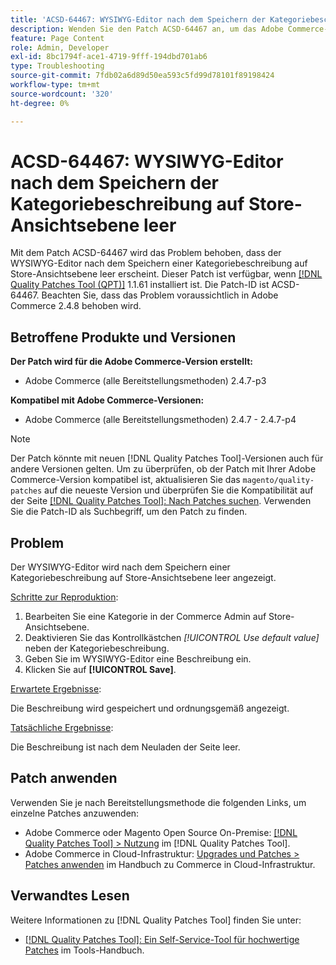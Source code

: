 ```yaml
---
title: 'ACSD-64467: WYSIWYG-Editor nach dem Speichern der Kategoriebeschreibung auf Store-Ansichtsebene leer'
description: Wenden Sie den Patch ACSD-64467 an, um das Adobe Commerce-Problem zu beheben, bei dem der WYSIWYG-Editor nach dem Speichern einer Kategoriebeschreibung auf Store-Ansichtsebene leer erscheint.
feature: Page Content
role: Admin, Developer
exl-id: 8bc1794f-ace1-4719-9fff-194dbd701ab6
type: Troubleshooting
source-git-commit: 7fdb02a6d89d50ea593c5fd99d78101f89198424
workflow-type: tm+mt
source-wordcount: '320'
ht-degree: 0%

---
```


# ACSD-64467: WYSIWYG-Editor nach dem Speichern der Kategoriebeschreibung auf Store-Ansichtsebene leer

Mit dem Patch ACSD-64467 wird das Problem behoben, dass der WYSIWYG-Editor nach dem Speichern einer Kategoriebeschreibung auf Store-Ansichtsebene leer erscheint. Dieser Patch ist verfügbar, wenn [[!DNL Quality Patches Tool (QPT)]](/help/tools/quality-patches-tool/quality-patches-tool-to-self-serve-quality-patches.md) 1.1.61 installiert ist. Die Patch-ID ist ACSD-64467. Beachten Sie, dass das Problem voraussichtlich in Adobe Commerce 2.4.8 behoben wird.

## Betroffene Produkte und Versionen

**Der Patch wird für die Adobe Commerce-Version erstellt:**

* Adobe Commerce (alle Bereitstellungsmethoden) 2.4.7-p3

**Kompatibel mit Adobe Commerce-Versionen:**

* Adobe Commerce (alle Bereitstellungsmethoden) 2.4.7 - 2.4.7-p4

>[!NOTE]
>
>Der Patch könnte mit neuen [!DNL Quality Patches Tool]-Versionen auch für andere Versionen gelten. Um zu überprüfen, ob der Patch mit Ihrer Adobe Commerce-Version kompatibel ist, aktualisieren Sie das `magento/quality-patches` auf die neueste Version und überprüfen Sie die Kompatibilität auf der Seite [[!DNL Quality Patches Tool]: Nach Patches suchen](https://experienceleague.adobe.com/tools/commerce-quality-patches/index.html?lang=de). Verwenden Sie die Patch-ID als Suchbegriff, um den Patch zu finden.

## Problem

Der WYSIWYG-Editor wird nach dem Speichern einer Kategoriebeschreibung auf Store-Ansichtsebene leer angezeigt.

<u>Schritte zur Reproduktion</u>:

1. Bearbeiten Sie eine Kategorie in der Commerce Admin auf Store-Ansichtsebene.
1. Deaktivieren Sie das Kontrollkästchen *[!UICONTROL Use default value]* neben der Kategoriebeschreibung.
1. Geben Sie im WYSIWYG-Editor eine Beschreibung ein.
1. Klicken Sie auf **[!UICONTROL Save]**.

<u>Erwartete Ergebnisse</u>:

Die Beschreibung wird gespeichert und ordnungsgemäß angezeigt.

<u>Tatsächliche Ergebnisse</u>:

Die Beschreibung ist nach dem Neuladen der Seite leer.

## Patch anwenden

Verwenden Sie je nach Bereitstellungsmethode die folgenden Links, um einzelne Patches anzuwenden:

* Adobe Commerce oder Magento Open Source On-Premise: [[!DNL Quality Patches Tool] > Nutzung](/help/tools/quality-patches-tool/usage.md) im [!DNL Quality Patches Tool].
* Adobe Commerce in Cloud-Infrastruktur: [Upgrades und Patches > Patches anwenden](https://experienceleague.adobe.com/docs/commerce-cloud-service/user-guide/develop/upgrade/apply-patches.html?lang=de) im Handbuch zu Commerce in Cloud-Infrastruktur.

## Verwandtes Lesen

Weitere Informationen zu [!DNL Quality Patches Tool] finden Sie unter:

* [[!DNL Quality Patches Tool]: Ein Self-Service-Tool für hochwertige Patches](/help/tools/quality-patches-tool/quality-patches-tool-to-self-serve-quality-patches.md) im Tools-Handbuch.
